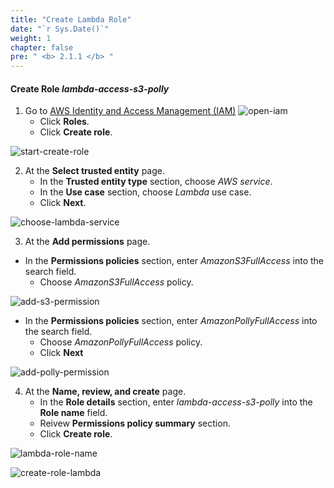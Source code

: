 ```yaml
---
title: "Create Lambda Role"
date: "`r Sys.Date()`"
weight: 1
chapter: false
pre: " <b> 2.1.1 </b> "
---
```


#### Create Role **_lambda-access-s3-polly_**

1. Go to [AWS Identity and Access Management (IAM)](https://aws.amazon.com/iam/)
   ![open-iam](/images/create-role/open-iam.png)
   - Click **Roles**.
   - Click **Create role**.

![start-create-role](/images/create-role/start-create-role-1.png)

2. At the **Select trusted entity** page.
   - In the **Trusted entity type** section, choose _AWS service_.
   - In the **Use case** section, choose _Lambda_ use case.
   - Click **Next**.

![choose-lambda-service](/images/create-role/choose-lambda-service.png)

3. At the **Add permissions** page.

- In the **Permissions policies** section, enter _AmazonS3FullAccess_ into the search field.
  - Choose _AmazonS3FullAccess_ policy.

![add-s3-permission](/images/create-role/add-s3-permission-to-lambda.png)

- In the **Permissions policies** section, enter _AmazonPollyFullAccess_ into the search field.
  - Choose _AmazonPollyFullAccess_ policy.
  - Click **Next**

![add-polly-permission](/images/create-role/add-polly-permission-to-lambda.png)

4. At the **Name, review, and create** page.
   - In the **Role details** section, enter _lambda-access-s3-polly_ into the **Role name** field.
   - Reivew **Permissions policy summary** section.
   - Click **Create role**.

![lambda-role-name](/images/create-role/lambda-role-name.png)

![create-role-lambda](/images/create-role/create-role-lambda.png)
